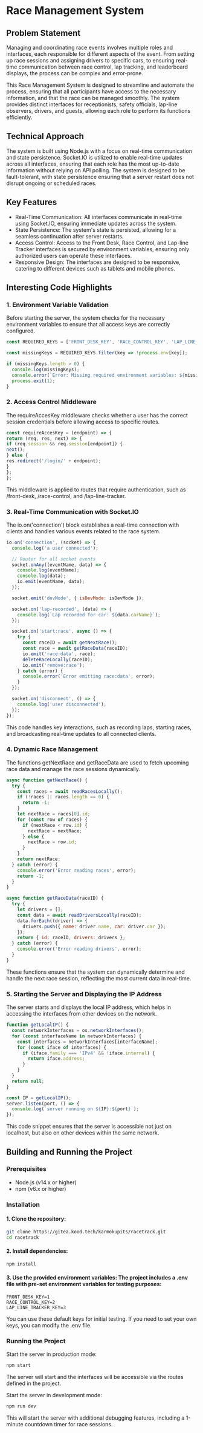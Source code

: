 # Race Management System

## Problem Statement
Managing and coordinating race events involves multiple roles and interfaces, each responsible for different aspects of the event. From setting up race sessions and assigning drivers to specific cars, to ensuring real-time communication between race control, lap tracking, and leaderboard displays, the process can be complex and error-prone.

This Race Management System is designed to streamline and automate the process, ensuring that all participants have access to the necessary information, and that the race can be managed smoothly. The system provides distinct interfaces for receptionists, safety officials, lap-line observers, drivers, and guests, allowing each role to perform its functions efficiently.

## Technical Approach
The system is built using Node.js with a focus on real-time communication and state persistence. Socket.IO is utilized to enable real-time updates across all interfaces, ensuring that each role has the most up-to-date information without relying on API polling. The system is designed to be fault-tolerant, with state persistence ensuring that a server restart does not disrupt ongoing or scheduled races.

## Key Features
* Real-Time Communication: All interfaces communicate in real-time using Socket.IO, ensuring immediate updates across the system.
* State Persistence: The system's state is persisted, allowing for a seamless continuation after server restarts.
* Access Control: Access to the Front Desk, Race Control, and Lap-line Tracker interfaces is secured by environment variables, ensuring only authorized users can operate these interfaces.
* Responsive Design: The interfaces are designed to be responsive, catering to different devices such as tablets and mobile phones.

## Interesting Code Highlights
### 1. Environment Variable Validation
   Before starting the server, the system checks for the necessary environment variables to ensure that all access keys are correctly configured.
```javascript
const REQUIRED_KEYS = ['FRONT_DESK_KEY', 'RACE_CONTROL_KEY', 'LAP_LINE_TRACKER_KEY']

const missingKeys = REQUIRED_KEYS.filter(key => !process.env[key]);

if (missingKeys.length > 0) {
  console.log(missingKeys);
  console.error(`Error: Missing required environment variables: ${missingKeys.join(', ')}`);
  process.exit(1);
}
```
### 2. Access Control Middleware
   The requireAccesKey middleware checks whether a user has the correct session credentials before allowing access to specific routes.
```javascript
const requireAccesKey = (endpoint) => {
return (req, res, next) => {
if (req.session && req.session[endpoint]) {
next();
} else {
res.redirect('/login/' + endpoint);
}
};
};
```
This middleware is applied to routes that require authentication, such as /front-desk, /race-control, and /lap-line-tracker.
### 3. Real-Time Communication with Socket.IO
   The io.on('connection') block establishes a real-time connection with clients and handles various events related to the race system.
```javascript
io.on('connection', (socket) => {
  console.log('a user connected');

  // Router for all socket events
  socket.onAny((eventName, data) => {
    console.log(eventName);
    console.log(data);
    io.emit(eventName, data);
  });

  socket.emit('devMode', { isDevMode: isDevMode });

  socket.on('lap-recorded', (data) => {
    console.log(`Lap recorded for car: ${data.carName}`);
  });

  socket.on('start:race', async () => {
    try {
      const raceID = await getNextRace();
      const race = await getRaceData(raceID);
      io.emit('race:data', race);
      deleteRaceLocally(raceID);
      io.emit('remove:race');
    } catch (error) {
      console.error('Error emitting race:data', error);
    }
  });

  socket.on('disconnect', () => {
    console.log('user disconnected');
  });
});
```
This code handles key interactions, such as recording laps, starting races, and broadcasting real-time updates to all connected clients.
### 4. Dynamic Race Management
The functions getNextRace and getRaceData are used to fetch upcoming race data and manage the race sessions dynamically.
```javascript
async function getNextRace() {
  try {
    const races = await readRacesLocally();
    if (!races || races.length == 0) {
      return -1;
    }
    let nextRace = races[0].id;
    for (const row of races) {
      if (nextRace < row.id) {
        nextRace = nextRace;
      } else {
        nextRace = row.id;
      }
    }
    return nextRace;
  } catch (error) {
    console.error('Error reading races', error);
    return -1;
  }
}

async function getRaceData(raceID) {
  try {
    let drivers = [];
    const data = await readDriversLocally(raceID);
    data.forEach((driver) => {
      drivers.push({ name: driver.name, car: driver.car });
    });
    return { id: raceID, drivers: drivers };
  } catch (error) {
    console.error('Error reading drivers', error);
  }
}

```
These functions ensure that the system can dynamically determine and handle the next race session, reflecting the most current data in real-time.
### 5. Starting the Server and Displaying the IP Address
The server starts and displays the local IP address, which helps in accessing the interfaces from other devices on the network.
```javascript
function getLocalIP() {
  const networkInterfaces = os.networkInterfaces();
  for (const interfaceName in networkInterfaces) {
    const interfaces = networkInterfaces[interfaceName];
    for (const iface of interfaces) {
      if (iface.family === 'IPv4' && !iface.internal) {
        return iface.address;
      }
    }
  }
  return null;
}

const IP = getLocalIP();
server.listen(port, () => {
  console.log(`server running on ${IP}:${port}`);
});

```
This code snippet ensures that the server is accessible not just on localhost, but also on other devices within the same network.

## Building and Running the Project
### Prerequisites
* Node.js (v14.x or higher)
* npm (v6.x or higher)
### Installation
#### 1. Clone the repository:

```bash
git clone https://gitea.kood.tech/karmokupits/racetrack.git
cd racetrack
```
#### 2. Install dependencies:

```bash
npm install
```

#### 3. Use the provided environment variables: The project includes a .env file with pre-set environment variables for testing purposes:
```plaintext
FRONT_DESK_KEY=1
RACE_CONTROL_KEY=2
LAP_LINE_TRACKER_KEY=3
```
You can use these default keys for initial testing. If you need to set your own keys, you can modify the .env file.

### Running the Project
Start the server in production mode:

```bash
npm start
```
The server will start and the interfaces will be accessible via the routes defined in the project.

Start the server in development mode:

```bash
npm run dev
```
This will start the server with additional debugging features, including a 1-minute countdown timer for race sessions.